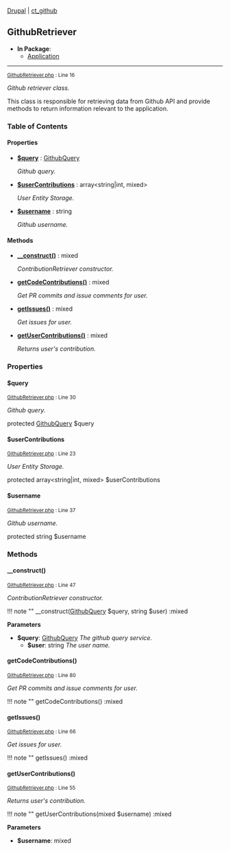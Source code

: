 
[Drupal](../namespaces/drupal.md) | [ct_github](../namespaces/drupal-ct-github.md)

## GithubRetriever


- **In Package**:
    - [Application](../packages/Application.md)
  


---





<small>[GithubRetriever.php](../files/web-modules-custom-ct-github-src-githubretriever.md) : Line 16</small>

*Github retriever class.*


This class is responsible for retrieving data from Github API and
provide methods to return information relevant to the application.






### Table of Contents









#### Properties
- **[$query](../classes/Drupal-ct-github-GithubRetriever.md#query)**
         : [GithubQuery](../classes/Drupal-ct-github-GithubQuery.md)  

  *Github query.*

- **[$userContributions](../classes/Drupal-ct-github-GithubRetriever.md#usercontributions)**
         : array&lt;string|int, mixed&gt;  

  *User Entity Storage.*

- **[$username](../classes/Drupal-ct-github-GithubRetriever.md#username)**
         : string  

  *Github username.*


#### Methods
- **[__construct()](../classes/Drupal-ct-github-GithubRetriever.md#__construct)**
           : mixed

  *ContributionRetriever constructor.*

- **[getCodeContributions()](../classes/Drupal-ct-github-GithubRetriever.md#getcodecontributions)**
           : mixed

  *Get PR commits and issue comments for user.*

- **[getIssues()](../classes/Drupal-ct-github-GithubRetriever.md#getissues)**
           : mixed

  *Get issues for user.*

- **[getUserContributions()](../classes/Drupal-ct-github-GithubRetriever.md#getusercontributions)**
           : mixed

  *Returns user&#039;s contribution.*







### Properties

#### $query

<small>[GithubRetriever.php](../files/web-modules-custom-ct-github-src-githubretriever.md) : Line 30</small>

*Github query.*


protected [GithubQuery](../classes/Drupal-ct-github-GithubQuery.md) $query







#### $userContributions

<small>[GithubRetriever.php](../files/web-modules-custom-ct-github-src-githubretriever.md) : Line 23</small>

*User Entity Storage.*


protected array&lt;string|int, mixed&gt; $userContributions







#### $username

<small>[GithubRetriever.php](../files/web-modules-custom-ct-github-src-githubretriever.md) : Line 37</small>

*Github username.*


protected string $username









### Methods

#### __construct()

<small>[GithubRetriever.php](../files/web-modules-custom-ct-github-src-githubretriever.md) : Line 47</small>

*ContributionRetriever constructor.*

!!! note ""
    __construct([GithubQuery](../classes/Drupal-ct-github-GithubQuery.md) $query, string $user) :mixed




**Parameters**

- **$query**: [GithubQuery](../classes/Drupal-ct-github-GithubQuery.md)
      *The github query service.*
  - **$user**: string
      *The user name.*
  






#### getCodeContributions()

<small>[GithubRetriever.php](../files/web-modules-custom-ct-github-src-githubretriever.md) : Line 80</small>

*Get PR commits and issue comments for user.*

!!! note ""
    getCodeContributions() :mixed











#### getIssues()

<small>[GithubRetriever.php](../files/web-modules-custom-ct-github-src-githubretriever.md) : Line 66</small>

*Get issues for user.*

!!! note ""
    getIssues() :mixed











#### getUserContributions()

<small>[GithubRetriever.php](../files/web-modules-custom-ct-github-src-githubretriever.md) : Line 55</small>

*Returns user&#039;s contribution.*

!!! note ""
    getUserContributions(mixed $username) :mixed




**Parameters**

- **$username**: mixed
    







